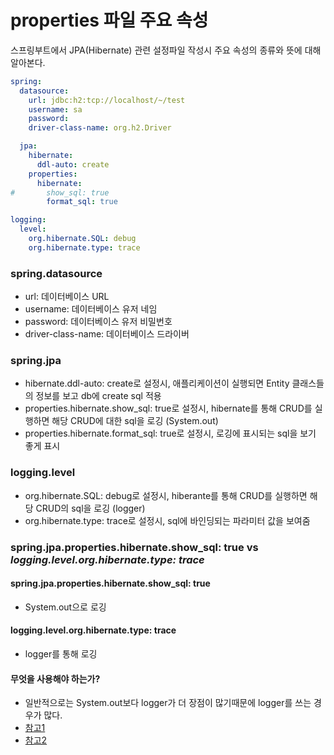 # properties 파일 주요 속성 
스프링부트에서 JPA(Hibernate) 관련 설정파일 작성시 주요 속성의 종류와 뜻에 대해 알아본다.

```yml:properties.yml
spring:
  datasource:
    url: jdbc:h2:tcp://localhost/~/test 
    username: sa 
    password: 
    driver-class-name: org.h2.Driver

  jpa:
    hibernate:
      ddl-auto: create 
    properties:
      hibernate:
#       show_sql: true 
        format_sql: true 

logging:
  level:
    org.hibernate.SQL: debug 
    org.hibernate.type: trace 
```

### spring.datasource
- url: 데이터베이스 URL
- username: 데이터베이스 유저 네임
- password: 데이터베이스 유저 비밀번호
- driver-class-name: 데이터베이스 드라이버

### spring.jpa
- hibernate.ddl-auto: create로 설정시, 애플리케이션이 실행되면 Entity 클래스들의 정보를 보고 db에 create sql 적용
- properties.hibernate.show_sql: true로 설정시, hibernate를 통해 CRUD를 실행하면 해당 CRUD에 대한 sql을 로깅 (System.out)
- properties.hibernate.format_sql: true로 설정시, 로깅에 표시되는 sql을 보기 좋게 표시

### logging.level
- org.hibernate.SQL: debug로 설정시, hiberante를 통해 CRUD를 실행하면 해당 CRUD의 sql을 로깅 (logger)
- org.hibernate.type: trace로 설정시, sql에 바인딩되는 파라미터 값을 보여줌

### **spring.jpa.properties.hibernate.show_sql: true** vs *logging.level.org.hibernate.type: trace*
#### spring.jpa.properties.hibernate.show_sql: true
- System.out으로 로깅

#### logging.level.org.hibernate.type: trace
- logger를 통해 로깅

#### 무엇을 사용해야 하는가?
- 일반적으로는 System.out보다 logger가 더 장점이 많기때문에 logger를 쓰는 경우가 많다.
- [참고1](https://www.baeldung.com/java-system-out-println-vs-loggers)
- [참고2](https://blog.silentsoft.org/archives/13)
